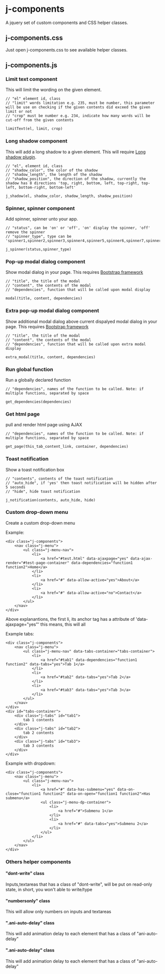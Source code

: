 # j-components
A jquery set of custom components and CSS helper classes.

## j-components.css
Just open j-components.css to see available helper classes.

## j-components.js

### Limit text component
This will limit the wording on the given element.

```
// "el" element id, class
// "limit" words limitation e.g. 235, must be number, this parameter will be use on checking if the given contents did exceed the given limit or not
// "crop" must be number e.g. 234, indicate how many words will be cut-off from the given contents

limitText(el, limit, crop)
```

### Long shadow component
This will add a long shadow to a given element. This will require [Long shadow plugin](ttps://github.com/dangvanthanh/jquery.longShadow).

```
// "el", element id, class
// "shadow_color", the color of the shadow
// "shadow_length", the length of the shadow
// "shadow_position", the direction of the shadow, currently the shadow has 8 directions 'top, right, bottom, left, top-right, top-left, bottom-right, bottom-left'

j_shadow(el, shadow_color, shadow_length, shadow_position)
```

### Spinner, spinner component
Add spinner, spinner unto your app.

```
// "status", can be 'on' or 'off', 'on' display the spinner, 'off' remove the spinner
// "spinner_type", type can be 'spinner1,spinner2,spinner3,spinner4,spinner5,spinner6,spinner7,spinner8,spinner9,spinner10'

j_spinner(status,spinner_type)
```

### Pop-up modal dialog component
Show modal dialog in your page. This requires [Bootstrap framework](http://getbootstrap.com/)

```
// "title", the title of the modal
// "content", the contents of the modal
// "dependencies", function that will be called upon modal display

modal(title, content, dependencies)
```

### Extra pop-up modal dialog component
Show additional modal dialog above current dispalyed modal dialog in your page. This requires [Bootstrap framework](http://getbootstrap.com/)

```
// "title", the title of the modal
// "content", the contents of the modal
// "dependencies", function that will be called upon extra modal display

extra_modal(title, content, dependencies)
```

### Run global function
 Run a globally declared function

```
// "dependencies", names of the function to be called. Note: if multiple functions, separated by space

get_dependencies(dependencies)
```

### Get html page
  pull and render html page using AJAX

```
// "dependencies", names of the function to be called. Note: if multiple functions, separated by space

get_page(this_tab_content_link, container, dependencies)
```

### Toast notification
  Show a toast notification box

```
// "contents", contents of the toast notification
// "auto_hide", if 'yes' then toast notification will be hidden after 5 seconds
// "hide", hide toast notification

j_notification(contents, auto_hide, hide)
```

### Custom drop-down menu
  Create a custom drop-down menu

  Example:
```
<div class="j-components">
	<nav class="j-menu">
		<ul class="j-menu-nav">
			<li>
				<a href="#test.html" data-ajaxpage="yes" data-ajax-render="#test-page-container" data-dependencies="function1 function2">Home</a>
			</li>
			<li>
				<a href="#" data-allow-active="yes">About</a>
			</li>
			<li>
				<a href="#" data-allow-active="no">Contact</a>
			</li>
		</ul>
	</nav>
</div>
```
Above explanantions, the first li, its anchor tag has a attribute of 'data-ajaxpage="yes"' this means, this will all

Example tabs:
```
<div class="j-components">
	<nav class="j-menu">
		<ul class="j-menu-nav" data-tabs-container="tabs-container">
			<li>
				<a href="#tab1" data-dependencies="function1 function2" data-tabs="yes">Tab 1</a>
			</li>
			<li>
				<a href="#tab2" data-tabs="yes">Tab 2</a>
			</li>
			<li>
				<a href="#tab3" data-tabs="yes">Tab 3</a>
			</li>
		</ul>
	</nav>
</div>
<div id="tabs-container">
	<div class="j-tabs" id="tab1">
		tab 1 contents
	</div>
	<div class="j-tabs" id="tab2">
		tab 2 contents
	</div>
	<div class="j-tabs" id="tab3">
		tab 3 contents
	</div>
</div>
```

Example with dropdown:
```
<div class="j-components">
	<nav class="j-menu">
		<ul class="j-menu-nav">
			<li>
				<a href="#" data-has-submenu="yes" data-on-close="function1 function2" data-on-open="function1 function2">Has submenu</a>
				<ul class="j-menu-dp-container">
					<li>
						<a href="#">Submenu 1</a>
					</li>
					<li>
						<a href="#" data-tabs="yes">Submenu 2</a>
					</li>
				</ul>
			</li>
		</ul>
	</nav>
</div>
```

### Others helper components

#### "dont-write" class
Inputs,textareas that has a class of "dont-write", will be put on read-only state, in short, you won't able to write/type

#### "numbersonly" class
This will allow only numbers on inputs and textareas

#### ".ani-auto-delay" class
This will add animation delay to each element that has a class of "ani-auto-delay"

#### ".ani-auto-delay" class
This will add animation delay to each element that has a class of "ani-auto-delay"






